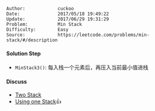 
    Author:            cuckoo
    Date:              2017/05/18 19:49:22
    Update:            2017/06/29 19:31:29
    Problem:           Min Stack
    Difficulty:        Easy
    Source:            https://leetcode.com/problems/min-stack/#/description

#### Solution Step

 - `MinStack3()`: 每入栈一个元素后，再压入当前最小值进栈

#### Discuss
 - [Two Stack](https://discuss.leetcode.com/topic/18556/c-using-two-stacks-quite-short-and-easy-to-understand)
 - [Using one Stack](https://discuss.leetcode.com/topic/7020/java-accepted-solution-using-one-stack):thumbsup:
